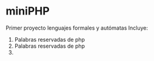 ﻿# miniPHP
Primer proyecto lenguajes formales y autómatas
Incluye: 
1. Palabras reservadas de php
2. Palabras reservadas de php
3. 
